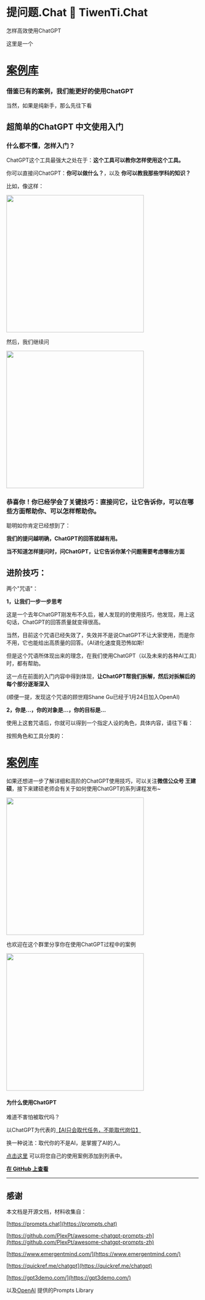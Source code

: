 <p align="center"><h1>提问题.Chat 🧠 TiwenTi.Chat</h1></p>

<p>怎样高效使用ChatGPT</p>

这里是一个

# [案例库](./PromptsMagazine.md)

### 借鉴已有的案例，我们能更好的使用ChatGPT

当然，如果是纯新手，那么先往下看

## 超简单的ChatGPT 中文使用入门


### 什么都不懂，怎样入门？

ChatGPT这个工具最强大之处在于：<b>这个工具可以教你怎样使用这个工具。</b>

你可以直接问ChatGPT：<b>你可以做什么？</b>，以及 <b>你可以教我那些学科的知识？</b>

比如，像这样：

<img src="https://user-images.githubusercontent.com/125454744/219848231-eda97829-9f53-4185-8900-a6b241a086a8.jpeg" width = "360"/>

然后，我们继续问

<img src="https://user-images.githubusercontent.com/125454744/219848832-872d4573-b830-4fd1-8445-e26a239f668c.jpeg" width = "360">

### 恭喜你！你已经学会了关键技巧：直接问它，让它告诉你，可以在哪些方面帮助你、可以怎样帮助你。


聪明如你肯定已经想到了：

<b>我们的提问越明确，ChatGPT的回答就越有用。</b>

<b>当不知道怎样提问时，问ChatGPT，让它告诉你某个问题需要考虑哪些方面 </b>
 
 
## 进阶技巧：

两个"咒语"：

<b>1，让我们一步一步思考</b> 

这是一个去年ChatGPT刚发布不久后，被人发现的的使用技巧，他发现，用上这句话，ChatGPT的回答质量就变得很高。

当然，目前这个咒语已经失效了，失效并不是说ChatGPT不让大家使用，而是你不用，它也能给出高质量的回答。（AI进化速度竟恐怖如斯!

但是这个咒语所体现出来的理念，在我们使用ChatGPT（以及未来的各种AI工具）时，都有帮助。

这一点在前面的入门内容中得到体现，<b>让ChatGPT帮我们拆解，然后对拆解后的每个部分逐渐深入</b>

(顺便一提，发现这个咒语的顾世翔Shane Gu已经于1月24日加入OpenAI)

<b>2，你是...，你的对象是...，你的目标是...</b>

使用上这套咒语后，你就可以得到一个指定人设的角色，具体内容，请往下看：


按照角色和工具分类的：

# [案例库](./PromptsMagazine.md)

如果还想进一步了解详细和高阶的ChatGPT使用技巧，可以关注<b>微信公众号 王建硕</b>，接下来建硕老师会有关于如何使用ChatGPT的系列课程发布~

<img src="https://user-images.githubusercontent.com/12545744/219936315-458cd2bd-284c-47c3-9761-1dad91876821.jpeg" width="360">


也欢迎在这个群里分享你在使用ChatGPT过程中的案例

<img src="https://user-images.githubusercontent.com/125454744/219936315-458cd2bd-284c-47c3-9761-1dad91876821.jpeg" width="360">

#### 为什么使用ChatGPT


难道不害怕被取代吗？

以ChatGPT为代表的[【AI只会取代任务，不能取代岗位】](https://mp.weixin.qq.com/s?__biz=MjM5NzI0Mjg0MA==&mid=2652376296&idx=1&sn=113f5a8528907d274b292699cdc57305)

换一种说法：取代你的不是AI，是掌握了AI的人。


[点击这里](https://github.com/tiwentichat/tiwentichat/edit/main/README.md) 可以将您自己的使用案例添加到列表中。


**[在 GitHub 上查看](https://github.com/tiwentichat/tiwentichat)**


------




## 感谢




本文档是开源文档，材料收集自：

[https://prompts.chat](https://prompts.chat)

[https://github.com/PlexPt/awesome-chatgpt-prompts-zh](https://github.com/PlexPt/awesome-chatgpt-prompts-zh)

[https://www.emergentmind.com/](https://www.emergentmind.com/)

[https://quickref.me/chatgpt](https://quickref.me/chatgpt)

[https://gpt3demo.com/](https://gpt3demo.com/)

以及[OpenAI](https://openai.com/) 提供的Prompts Library

